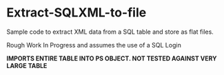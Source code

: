 # Extract-SQLXML-to-file

Sample code to extract XML data from a SQL table and store as flat files.

Rough Work In Progress and assumes the use of a SQL Login

**IMPORTS ENTIRE TABLE INTO PS OBJECT. NOT TESTED AGAINST VERY LARGE TABLE**

